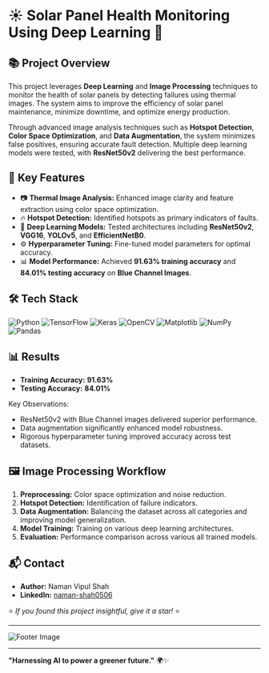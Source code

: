# ☀️ **Solar Panel Health Monitoring Using Deep Learning** 🧠

## 📚 **Project Overview**
This project leverages **Deep Learning** and **Image Processing** techniques to monitor the health of solar panels by detecting failures using thermal images. The system aims to improve the efficiency of solar panel maintenance, minimize downtime, and optimize energy production.

Through advanced image analysis techniques such as **Hotspot Detection**, **Color Space Optimization**, and **Data Augmentation**, the system minimizes false positives, ensuring accurate fault detection. Multiple deep learning models were tested, with **ResNet50v2** delivering the best performance.

## 🚀 **Key Features**
- 📷 **Thermal Image Analysis:** Enhanced image clarity and feature extraction using color space optimization.
- 🔥 **Hotspot Detection:** Identified hotspots as primary indicators of faults.
- 🧠 **Deep Learning Models:** Tested architectures including **ResNet50v2**, **VGG16**, **YOLOv5**, and **EfficientNetB0**.
- ⚙️ **Hyperparameter Tuning:** Fine-tuned model parameters for optimal accuracy.
- 📊 **Model Performance:** Achieved **91.63% training accuracy** and **84.01% testing accuracy** on **Blue Channel Images**.

## 🛠️ **Tech Stack**

![Python](https://img.shields.io/badge/-Python-3776AB?logo=python&logoColor=white)
![TensorFlow](https://img.shields.io/badge/-TensorFlow-FF6F00?logo=tensorflow&logoColor=white)
![Keras](https://img.shields.io/badge/-Keras-D00000?logo=keras&logoColor=white)
![OpenCV](https://img.shields.io/badge/-OpenCV-5C3EE8?logo=opencv&logoColor=white)
![Matplotlib](https://img.shields.io/badge/-Matplotlib-11557C?logo=matplotlib&logoColor=white)
![NumPy](https://img.shields.io/badge/-NumPy-013243?logo=numpy&logoColor=white)
![Pandas](https://img.shields.io/badge/-Pandas-150458?logo=pandas&logoColor=white)

## 📊 **Results**
- **Training Accuracy:** **91.63%**
- **Testing Accuracy:** **84.01%**

Key Observations:
- ResNet50v2 with Blue Channel images delivered superior performance.
- Data augmentation significantly enhanced model robustness.
- Rigorous hyperparameter tuning improved accuracy across test datasets.

## 🖼️ **Image Processing Workflow**
1. **Preprocessing:** Color space optimization and noise reduction.
2. **Hotspot Detection:** Identification of failure indicators.
3. **Data Augmentation:** Balancing the dataset across all categories and improving model generalization.
4. **Model Training:** Training on various deep learning architectures.
5. **Evaluation:** Performance comparison across various all trained models.

## 📬 **Contact**
- **Author:** Naman Vipul Shah
- **LinkedIn:** [naman-shah0506](https://linkedin.com/in/naman-shah0506)

⭐ _If you found this project insightful, give it a star!_ ⭐

---

![Footer Image](https://img.shields.io/badge/End_of_Document-Thank_You-FF6F00)

---

**"Harnessing AI to power a greener future."** 🌍✨
